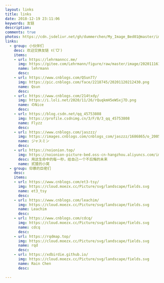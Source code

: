 ```yaml
---
layout: links
title: links
date: 2018-12-19 23:11:06
keywords: 友链
description: 
comments: true
photos: https://cdn.jsdelivr.net/gh/dummerchen/My_Image_Bed01@master/img/20201221134809.jpg
links:
  - group: 小伙伴们
    desc: 欢迎交换友链 ꉂ(ˊᗜˋ)
    items:
    - url: https://lehrmanncc.me/
      img: https://gitee.com/Lehrmann/figure/raw/master/image/20201116122755.jpg
      name: lehrmann
      desc: 
    - url: https://www.cnblogs.com/QSun77/
      img: https://pic.cnblogs.com/face/2218745/20201120212430.png
      name: Qsun
      desc: 
    - url: https://www.cnblogs.com/214txdy/
      img: https://i.loli.net/2020/11/26/rQuqkmH5eWSxj7D.png
      name: のNice
      desc: 
    - url: https://blog.csdn.net/qq_45753808
      img: https://profile.csdnimg.cn/3/F/8/3_qq_45753808
      name: Flyzz
      desc: 
    - url: https://www.cnblogs.com/jaszzz/
      img: https://images.cnblogs.com/cnblogs_com/jaszzz/1686865/o_200530030710Screenshot_20200412_102749.jpg
      name: ジャスミン
      desc:   
    - url: https://noionion.top/
      img: https://noionion-picture-bed.oss-cn-hangzhou.aliyuncs.com/img/head.jpg
      desc: 用这生命中的每一秒，给自己一个不后悔的未来
      name: 贰猹的小窝
  - group: 仰慕的巨佬们
    desc: 
    items:
    - url: https://www.cnblogs.com/et3-tsy/
      img: https://cloud.moezx.cc/Picture/svg/landscape/fields.svg
      name: et3_tsy
      desc: 
    - url: https://www.cnblogs.com/leachim/
      img: https://cloud.moezx.cc/Picture/svg/landscape/fields.svg
      name: Leachim
      desc: 
    - url: https://www.cnblogs.com/cdcq/
      img: https://cloud.moezx.cc/Picture/svg/landscape/fields.svg
      name: cdcq
      desc: 
    - url: https://rqdmap.top/
      img: https://cloud.moezx.cc/Picture/svg/landscape/fields.svg
      name: rqd
      desc: 
    - url: https://xdbirdie.github.io/
      img: https://cloud.moezx.cc/Picture/svg/landscape/fields.svg
      name: Rain Chen
      desc: 
    
---
```


